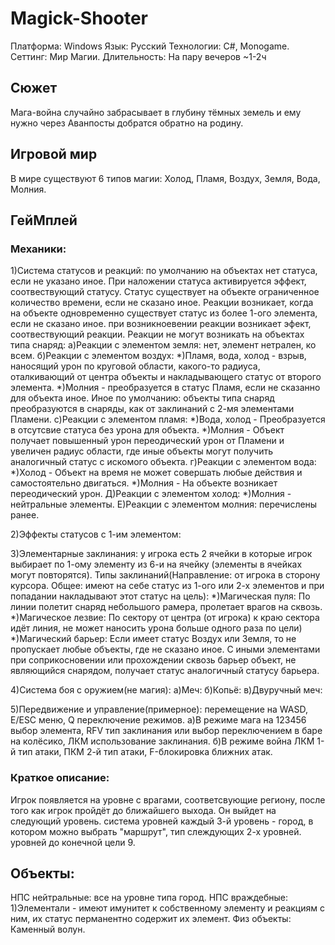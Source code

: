 # Magick-Shooter
Платформа: Windows
Язык: Русский
Технологии: C#, Monogame.
Сеттинг: Мир Магии.
Длительность: На пару вечеров ~1-2ч
## Сюжет
Мага-война случайно забрасывает в глубину тёмных земель и ему нужно через Аванпосты добратся обратно на родину.
## Игровой мир
В мире существуют 6 типов магии: Холод, Пламя, Воздух, Земля, Вода, Молния.
## ГейМплей
### Механики:
1)Система статусов и реакций: по умолчанию на объектах нет статуса, если не указано иное. При наложении статуса активируется эффект, соотвествующий статусу. Статус существует на объекте ограниченное количество времени, если не сказано иное. Реакции возникает, когда на объекте одновременно существует статус из более 1-ого элемента, если не сказано иное. при возникноевении реакции возникает эфект, соотвествующий реакции. Реакции не могут возникать на объектах типа снаряд:
     а)Реакции с элементом земля: нет, элемент нетрален, ко всем.
     б)Реакции с элементом воздух:
             *)Пламя, вода, холод - взрыв, наносящий урон по круговой области, какого-то радиуса, оталкивающий от центра объекты и накладывающего статус от второго элемента.
             *)Молния - преобразуется в статус Пламя, если не сказанно для объекта иное. Иное по умолчанию: объекты типа снаряд преобразуются в снаряды, как от заклинаний с 2-мя элементами Пламени.
      с)Реакции с элементом пламя:
             *)Вода, холод - Преобразуется в отсутсвие статуса без урона для объекта.
             *)Молния - Объект получает повышенный урон переодический урон от Пламени и увеличен радиус области, где иные объекты могут получить аналогичный статус с искомого объекта.
      г)Реакции с элементом вода:
             *)Холод - Объект на время не может совершать любые действия и самостоятельно двигаться.
             *)Молния - На объекте возникает переодический урон.
      Д)Реакции с элементом холод:
             *)Молния - нейтральные элементы.
      Е)Реакции с элементом молния: перечислены ранее.

2)Эффекты статусов с 1-им элементом:


3)Элементарные заклинания: у игрока есть 2 ячейки в которые игрок выбирает по 1-ому элементу из 6-и на ячейку (элементы в ячейках могут повторятся). Типы заклинаний(Направление: от игрока в сторону курсора. Общее: имеют на себе статус из 1-ого или 2-х элементов и при попадании накладывают этот статус на цель): 
           *)Магическая пуля: По линии полетит снаряд небольшого рамера, пролетает врагов на сквозь.
           *)Магическое лезвие: По сектору  от центра (от игрока) к краю сектора идёт линия, не может наносить урона больше одного раза по цели)
           *)Магический барьер: Если имеет статус Воздух или Земля, то не пропускает любые объекты, где не сказано иное. С иными элементами при соприкосновении или прохождении сквозь барьер объект, не являющийся снарядом, получает статус аналогичный статусу барьера.

4)Система боя с оружием(не магия):
       а)Меч:
       б)Копьё:
       в)Двуручный меч:

5)Передвижение и управление(примерное):
 перемещение на WASD, E/ESC меню, Q переключение режимов.
     а)В режиме мага на 123456 выбор элемента, RFV тип заклинания или выбор переключением в баре на колёсико, ЛКМ использование заклинания.
     б)В режиме война ЛКМ 1-й тип атаки, ПКМ 2-й тип атаки, F-блокировка ближних атак.

### Краткое описание:
Игрок появляется на уровне с врагами, соответсвующие региону, после того как игрок пройдёт до ближайшего выхода. Он выйдет на следующий уровень. система уровней каждый 3-й уровень - город, в котором можно выбрать "маршрут", тип слеждующих 2-х уровней. уровней до конечной цели 9.

## Объекты:
НПС нейтральные: все на уровне типа город.
НПС враждебные:
      1)Элементали - имеют имунитет к собственному элементу и реакциям с ним, их статус перманентно содержит их элемент.
Физ объекты: Каменный волун.
